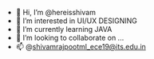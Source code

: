 - 👋 Hi, I’m @hereisshivam
- 👀 I’m interested in UI/UX DESIGNING
- 🌱 I’m currently learning JAVA
- 💞️ I’m looking to collaborate on ...
- 📫 @shivamrajpootml_ece19@its.edu.in

<!---
hereisshivam/hereisshivam is a ✨ special ✨ repository because its `README.md` (this file) appears on your GitHub profile.
You can click the Preview link to take a look at your changes.
--->
